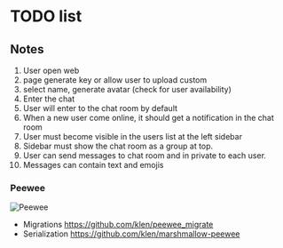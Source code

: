 # TODO list

## Notes

1. User open web
2. page generate key or allow user to upload custom
3. select name, generate avatar (check for user availability)
4. Enter the chat
5. User will enter to the chat room by default
6. When a new user come online, it should get a notification in the chat room
7. User must become visible in the users list at the left sidebar
8. Sidebar must show the chat room as a group at top.
9. User can send messages to chat room and in private to each user.
10. Messages can contain text and emojis

### Peewee

![Peewee](https://docs.peewee-orm.com/projects/flask-peewee/en/latest/_static/peewee.jpg)

- Migrations https://github.com/klen/peewee_migrate
- Serialization https://github.com/klen/marshmallow-peewee

